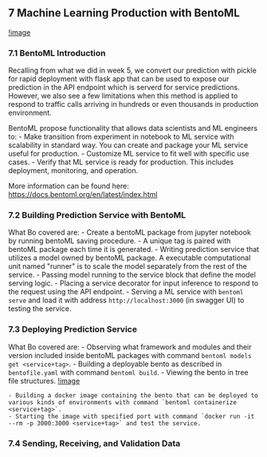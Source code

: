 ## 7 Machine Learning Production with BentoML

[!image](images/BentoML_logo.png)

### 7.1 BentoML Introduction

Recalling from what we did in week 5, we convert our prediction with pickle for rapid deployment with flask app that can be used to expose our prediction in the API endpoint which is serverd for service predictions. However, we also see a few limitations when this method is applied to respond to traffic calls arriving in hundreds or even thousands in production environment.  

BentoML propose functionality that allows data scientists and ML engineers to:
    - Make transition from experiment in notebook to ML service with scalability in standard way. You can create and package your ML service useful for production.
    - Customize ML service to fit well with specific use cases.
    - Verify that ML service is ready for production. This includes deployment, monitoring, and operation.

More information can be found here: https://docs.bentoml.org/en/latest/index.html

### 7.2 Building Prediction Service with BentoML

What Bo covered are:
    - Create a bentoML package from jupyter notebook by running bentoML saving procedure.
    - A unique tag is paired with bentoML package each time it is generated. 
    - Writing prediction service that utilizes a model owned by bentoML package. A executable computational unit named "runner" is to scale the model separately from the rest of the service.
    - Passing model running to the service block that define the model serving logic.
    - Placing a service decorator for input inference to respond to the request using the API endpoint.
    - Serving a ML service with `bentoml serve` and load it with address `http://localhost:3000` (in swagger UI) to testing the service. 


### 7.3 Deploying Prediction Service

What Bo covered are:
    - Observing what framework and modules and their version included inside bentoML packages with command `bentoml models get <service+tag>`.
    - Building a deployable bento as described in `bentofile.yaml` with command `bentoml build`.
    - Viewing the bento in tree file structures.
    [!image](images/bento_tree_view.png)

    - Building a docker image containing the bento that can be deployed to various kinds of environments with command `bentoml containerize <service+tag>`.
    - Starting the image with specified port with command `docker run -it --rm -p 3000:3000 <service+tag>` and test the service. 

### 7.4 Sending, Receiving, and Validation Data
